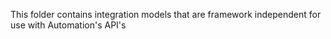This folder contains integration models that are framework independent for use with Automation's API's

